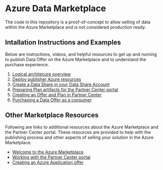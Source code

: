 # Azure Data Marketplace

The code in this repository is a proof-of-concept to allow selling of data within the Azure Marketplace and is not considered production ready.

## Intallation Instructions and Examples

Below are instructions, videos, and helpful resources to get up and running to publish Data Offer on the Azure Marketplace and to understand the purchase experience.

1. [Logical architecure overview](docs/Architecture.md)
1. [Deploy publisher Azure resources](docs/PublisherDeployToAzure.md)
1. [Create a Data Share in your Data Share Account](docs/CreateDataShare.md)
1. [Preparing Plan artifacts for the Partner Center portal](docs/PreparePlan.md)
1. [Creating an Offer and Plan in Partner Center](docs/CreatePlan.md)
1. [Purchasing a Data Offer as a consumer](docs/PurchaseDataOffer.md)

## Other Marketplace Resources

Following are links to additional resources about the Azure Marketplace and the Partner Center portal. These resources are provided to help with the publishing process and other aspects of selling your solution in the Azure Marketplace.

- [Welcome to the Azure Marketplace](https://docs.microsoft.com/en-us/azure/marketplace/)
- [Working with the Partner Center portal](https://docs.microsoft.com/en-us/azure/marketplace/partner-center-portal/commercial-marketplace-overview)
- [Creating an Azure Application offer](https://docs.microsoft.com/en-us/azure/marketplace/partner-center-portal/create-new-azure-apps-offer)